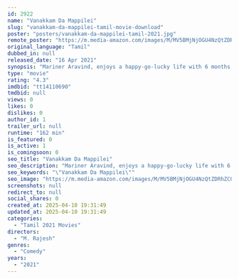 ```yaml
---
id: 2922
name: "Vanakkam Da Mappilei"
slug: "vanakkam-da-mappilei-tamil-movie-download"
poster: "posters/vanakkam-da-mappilei-tamil-2021.jpg"
remote_poster: "https://m.media-amazon.com/images/M/MV5BMjNjOGU4NzQtZDRhZC00MmVjLWJjNTMtMDRmNjUxYzZlOGJiXkEyXkFqcGdeQXVyMTI1NDAzMzM0._V1_SX300.jpg"
original_language: "Tamil"
dubbed_in: null
released_date: "16 Apr 2021"
synopsis: "Mariner Aravind, enjoys a happy-go-lucky life with 6 months at sea and 6 months on land. He falls in love with Thulasi, who doesn't reciprocate his love. Eventually love blossoms between them, but trouble begins when Aravind's sil..."
type: "movie"
rating: "4.3"
imdbid: "tt14110690"
tmdbid: null
views: 0
likes: 0
dislikes: 0
author_id: 1
trailer_url: null
runtime: "162 min"
is_featured: 0
is_active: 1
is_comingsoon: 0
seo_title: "Vanakkam Da Mappilei"
seo_description: "Mariner Aravind, enjoys a happy-go-lucky life with 6 months at sea and 6 months on land. He falls in love with Thulasi, who doesn't reciprocate his love. Eventually love blossoms between them, but trouble begins when Aravind's sil..."
seo_keywords: "\"Vanakkam Da Mappilei\""
seo_image: "https://m.media-amazon.com/images/M/MV5BMjNjOGU4NzQtZDRhZC00MmVjLWJjNTMtMDRmNjUxYzZlOGJiXkEyXkFqcGdeQXVyMTI1NDAzMzM0._V1_SX300.jpg"
screenshots: null
redirect_to: null
social_shares: 0
created_at: 2025-04-10 19:31:49
updated_at: 2025-04-10 19:31:49
categories:
  - "Tamil 2021 Movies"
directors:
  - "M. Rajesh"
genres:
  - "Comedy"
years:
  - "2021"
---
```

